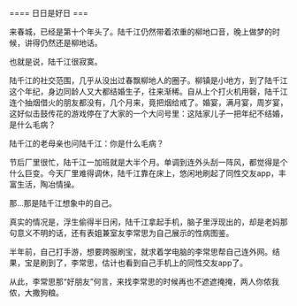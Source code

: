 ==== 日日是好日 ===

来春城，已经是第十个年头了。陆千江仍然带着浓重的柳地口音，晚上做梦的时候，讲得仍然还是柳地话。

也就是说，陆千江很寂寞。

陆千江的社交范围，几乎从没出过春飘柳地人的圈子。柳镇是小地方，到了陆千江这个年纪，身边同龄人又大都结婚生子，往来渐稀。自从上个打火机用磬，陆千江连个抽烟借火的朋友都没有，几个月来，竟把烟给戒了。婚宴，满月宴，周岁宴，这好似击鼓传花的游戏停在了大家的一个大问号里：这陆家儿子一把年纪不结婚，是什么毛病？

陆千江的老母亲也问陆千江：你是什么毛病？

节后厂里很忙，陆千江一加班就是大半个月。单调到连外头刮一阵风，都觉得是个什么巨变。今天厂里难得调休，陆千江靠在床上，悠闲地刷起了同性交友app，丰富生活，陶冶情操。

那...那是陆千江想象中的自己。

真实的情况是，浮生偷得半日闲，陆千江拿起手机，脑子里浮现出的，却是老妈那句意义不明的话，还有表姐兼室友李常思为自己展示的性病图鉴。

半年前，自己打手游，想要跨服刷宝，就求着学电脑的李常思帮自己连外网。结果，宝是刷到了，李常思，估计也看到自己手机上的同性交友app了。

从此，李常思那“好朋友”何言，来找李常思的时候再也不遮遮掩掩，两人你侬我侬，大撒狗粮。